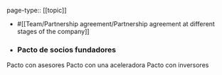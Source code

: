 page-type:: [[topic]]

- #[[Team/Partnership agreement/Partnership agreement at different stages of the company]]

- ### Pacto de socios fundadores
Pacto con asesores
Pacto con una aceleradora
Pacto con inversores



